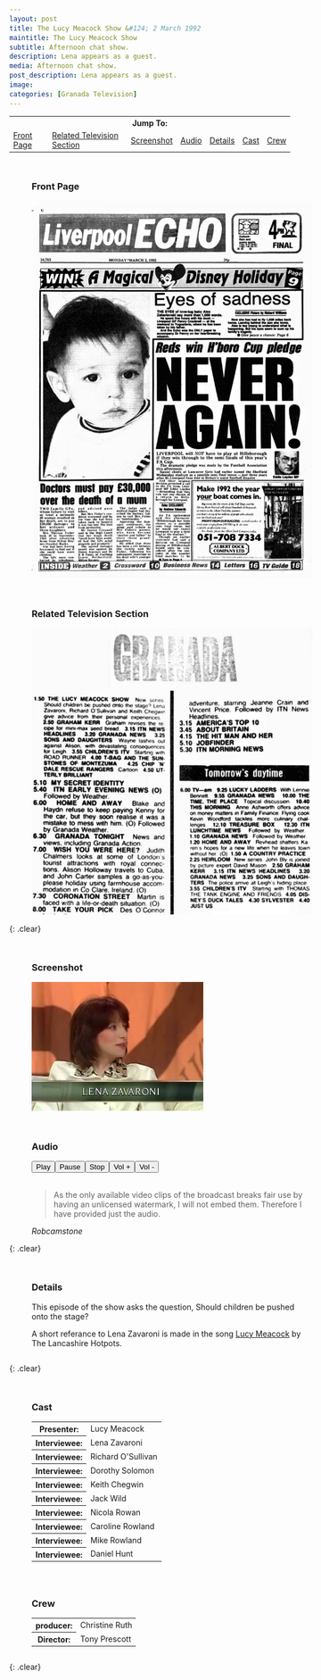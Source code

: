 ```yaml
---
layout: post
title: The Lucy Meacock Show &#124; 2 March 1992
maintitle: The Lucy Meacock Show
subtitle: Afternoon chat show.
description: Lena appears as a guest.
media: Afternoon chat show.
post_description: Lena appears as a guest.
image: 
categories: [Granada Television]
---
```


<table>
<tr align="center">
<th colspan="7">Jump To:</th>
</tr>
<tr>
<td><a href="#front-page">Front Page</a></td>
<td><a href="#television-section">Related Television Section</a></td>
<td><a href="#screenshot">Screenshot</a></td>
<td><a href="#audio">Audio</a></td>
<td><a href="#details">Details</a></td>
<td><a href="#cast">Cast</a></td>
<td><a href="#crew">Crew</a></td>
</tr>
</table>

<figure id="front-page" class="fig1">
<figcaption>
<h3>Front Page</h3>
</figcaption>
<img src="/assets/images/newspapers/1992-03-03-liverpool-echo-01.png" class="full-width">
</figure>

<figure id="television-section" class="fig2">
<figcaption>
<h3>Related Television Section</h3>
</figcaption>
<a href="/assets/images/newspapers/1992-03-03-liverpool-echo-02.png"><img src="/assets/images/newspapers/1992-03-03-liverpool-echo-02.png" class="full-width zoom-in"></a>
</figure>

{: .clear}

<figure id="screenshot" class="fig1">
<h3>Screenshot</h3>
<img src="/assets/images/ITV/Granada-Reports.png" class="full-width">
</figure>

<figure id="audio" class="fig2">
<figcaption>
<h3>Audio</h3>
</figcaption>
<audio id="player" src="/assets/media/1992-03-02-granada-reports.mp3"></audio>
<div><button onclick="document.getElementById('player').play()">Play</button><button onclick="document.getElementById('player').pause()">Pause</button><button onclick="document.getElementById('player').pause(); document.getElementById('player').currentTime = 0;">Stop</button><button onclick="document.getElementById('player').volume += 0.1">Vol +</button><button onclick="document.getElementById('player').volume -= 0.1">Vol -</button></div>
<figcaption>
<BR />
<blockquote><p> As the only available video clips of the broadcast breaks fair use by having an unlicensed watermark, I will not embed them. Therefore I have provided just the audio.</p></blockquote>
<cite>Robcamstone</cite>
</figcaption>
</figure>

{: .clear}

<figure id="details" class="fig3">
<h3>Details</h3>
<p>This episode of the show asks the question, Should children be pushed onto the stage?</p>
<p>A short referance to Lena Zavaroni is made in the song <a href="/discography/tribute-songs/2011-06-27-thelancashire-hotpots-achtung-gravy#lucy-meacock">Lucy Meacock</a> by The Lancashire Hotpots.</p>
</figure>

{: .clear}

<figure id="cast" class="fig1">
<figcaption>
<h3>Cast</h3>
</figcaption>
<table>
<tr><th>Presenter:</th><td>Lucy Meacock</td></tr>
<tr><th>Interviewee:</th><td>Lena Zavaroni</td></tr>
<tr><th>Interviewee:</th><td>Richard O'Sullivan</td></tr>
<tr><th>Interviewee:</th><td>Dorothy Solomon</td></tr>
<tr><th>Interviewee:</th><td>Keith Chegwin</td></tr>
<tr><th>Interviewee:</th><td>Jack Wild</td></tr>
<tr><th>Interviewee:</th><td>Nicola Rowan</td></tr>
<tr><th>Interviewee:</th><td>Caroline Rowland</td></tr>
<tr><th>Interviewee:</th><td>Mike Rowland</td></tr>
<tr><th>Interviewee:</th><td>Daniel Hunt</td></tr>
</table>
</figure>

<figure id="crew" class="fig2">
<figcaption>
<h3>Crew</h3>
</figcaption>
<table>
<tr><th>producer:</th><td>Christine Ruth</td></tr>
<tr><th>Director:</th><td>Tony Prescott</td></tr>
</table>
</figure>

<br />{: .clear}

<style>
.fig1 {float:left; width:49%;}

.fig2 {float:right; width:49%;}

.fig3 {float:left; width:100%;}

figcaption {float:left; width:100%;}

@media screen and (orientation:portrait) {
.fig1, .fig2 {float:left; width:100%;}
}
</style>

